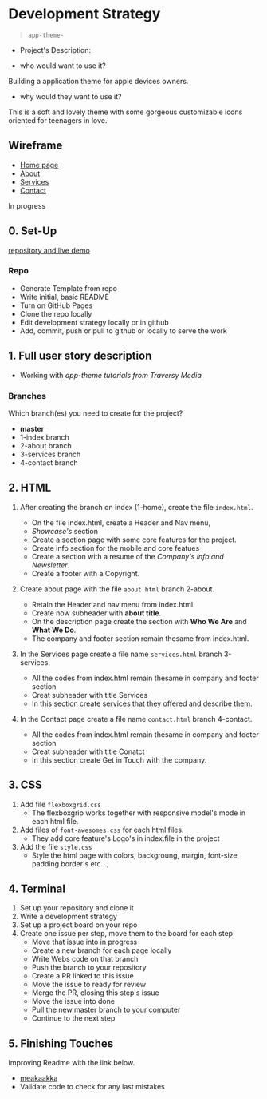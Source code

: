 # Development Strategy

> `app-theme-`

- Project's Description:

- who would want to use it?

Building a application theme for apple devices owners.

- why would they want to use it?

This is a soft and lovely theme with some gorgeous customizable icons oriented for teenagers in love.

## Wireframe

- [Home page](https://wireframe.cc/Amd3DJ)
- [About](https://wireframe.cc/kGalXV)
- [Services](https://wireframe.cc/z3znq7)
- [Contact](https://wireframe.cc/T9j2qt)

In progress

## 0. Set-Up

[repository and live demo](https://brainketunze.github.io/app-theme-/)

### Repo

  - Generate Template from repo
  - Write initial, basic README
  - Turn on GitHub Pages
  - Clone the repo locally
  - Edit development strategy locally or in github
  - Add, commit, push or pull to github or locally to serve the work

## 1. Full user story description

- Working with _app-theme tutorials from Traversy Media_

### Branches

Which branch(es) you need to create for the project?

- **master** 
- 1-index branch  
- 2-about branch  
- 3-services branch
- 4-contact branch

## 2. HTML

1. After creating the branch on index (1-home), create the file `index.html`.

   - On the file index.html, create a Header and Nav menu,
   - _Showcase's_ section
   - Create a section page with some core features for the project.
   - Create info section for the mobile and core featues
   - Create a section with a resume of the _Company's info and Newsletter_.
   - Create a footer with a Copyright.

2. Create about page with the file `about.html` branch 2-about.

   - Retain the Header and nav menu from index.html.
   - Create now subheader with **about title**.
   - On the description page create the section with **Who We Are** and **What We Do**.
   - The company and footer section remain thesame from index.html.

3. In the Services page create a file name `services.html` branch 3-services.

   - All the codes from index.html remain thesame in company and footer section
   - Creat subheader with title Services
   - In this section create services that they offered and describe them.

4. In the Contact page create a file name `contact.html` branch 4-contact.

   - All the codes from index.html remain thesame in company and footer section
   - Creat subheader with title Conatct
   - In this section create Get in Touch with the company.

## 3. CSS

1. Add file `flexboxgrid.css`
   - The flexboxgrip works together with responsive model's mode in each html file.
2. Add files of `font-awesomes.css` for each html files.
   - They add core feature's Logo's in index.file in the project
3. Add the file `style.css`
   - Style the html page with colors, backgroung, margin, font-size, padding border's etc...;
  
## 4. Terminal

1. Set up your repository and clone it
2. Write a development strategy
3. Set up a project board on your repo
4. Create one issue per step, move them to the board
   for each step
   - Move that issue into in progress
   - Create a new branch for each page locally
   - Write Webs code on that branch
   - Push the branch to your repository
   - Create a PR linked to this issue
   - Move the issue to ready for review
   - Merge the PR, closing this step's issue
   - Move the issue into done
   - Pull the new master branch to your computer
   - Continue to the next step

## 5. Finishing Touches

Improving Readme with the link below.

- [meakaakka](https://medium.com/@meakaakka/a-beginners-guide-to-writing-a-kickass-readme-7ac01da88ab3)
- Validate code to check for any last mistakes
